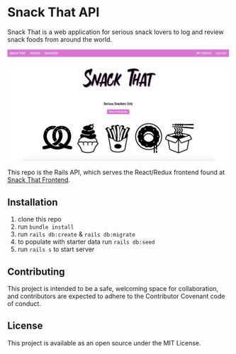 # Snack That API

Snack That is a web application for serious snack lovers to log and review snack foods from around the world.

<img src="public/images/screenshot.png" alt="Homepage screenshot" width=500>

This repo is the Rails API, which serves the React/Redux frontend found at <a href='https://github.com/Waffles4Ransom/snack_that_frontend'>Snack That Frontend</a>.

## Installation
1. clone this repo
2. run `bundle install`
3. run `rails db:create` & `rails db:migrate`
4. to populate with starter data run `rails db:seed`
5. run `rails s` to start server

## Contributing 
This project is intended to be a safe, welcoming space for collaboration, and contributors are expected to adhere to the Contributor Covenant code of conduct.

## License 
This project is available as an open source under the MIT License.

